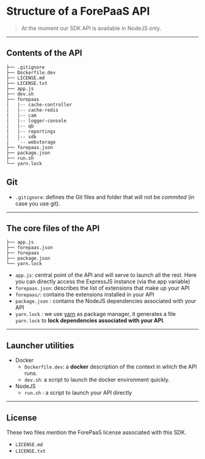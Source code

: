 # Structure of a ForePaaS API

> At the moment our SDK API is available in NodeJS only.

---
## Contents of the API

```
├── .gitignore
├── Dockerfile.dev
├── LICENSE.md
├── LICENSE.txt
├── app.js
├── dev.sh
├── forepaas
|   |-- cache-controller
|   |-- cache-redis
|   |-- cam
|   |-- logger-console
|   |-- qb
|   |-- reportings
|   |-- sdk
|   `-- webstorage
├── forepaas.json
├── package.json
├── run.sh
└── yarn.lock
```

## Git
* `.gitignore`: defines the Git files and folder that will not be *commited* (in case you use git).

---
## The core files of the API
```
├── app.js
├── forepaas.json
├── forepaas
├── package.json
└── yarn.lock
```
* `app.js`: central point of the API and will serve to launch all the rest. Here you can directly access the ExpressJS instance (via the app variable)
* `forepaas.json`: describes the list of extensions that make up your API
* `forepaas/`: contains the extensions installed in your API
* `package.json` : contains the NodeJS dependencies associated with your API
* `yarn.lock` : we use [yarn](https://yarnpkg.com/lang/jp/) as package manager, it generates a file `yarn.lock` to **lock dependencies associated with your API**.


---
## Launcher utilities

* Docker
  * `Dockerfile.dev`: a **docker** description of the context in which the API runs.
  * `dev.sh`: a script to launch the docker environment quickly.
* NodeJS
  * `run.sh` : a script to launch your API directly
  

---
## License
These two files mention the ForePaaS license associated with this SDK.
* `LICENSE.md`
* `LICENSE.txt`
